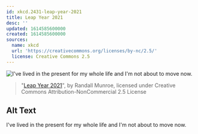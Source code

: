 ```yaml
---
id: xkcd.2431-leap-year-2021
title: Leap Year 2021
desc: ''
updated: 1614585600000
created: 1614585600000
sources:
  name: xkcd
  url: 'https://creativecommons.org/licenses/by-nc/2.5/'
  license: Creative Commons 2.5
---
```

![I've lived in the present for my whole life and I'm not about to move now.](https://imgs.xkcd.com/comics/leap_year_2021.png)
> "[Leap Year 2021](https://xkcd.com/2431/)", by Randall Munroe, licensed under Creative Commons Attribution-NonCommercial 2.5 License

## Alt Text
I've lived in the present for my whole life and I'm not about to move now.
